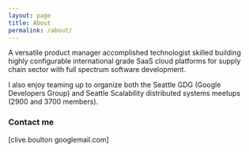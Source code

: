 ```yaml
---
layout: page
title: About
permalink: /about/
---
```


A versatile product manager accomplished technologist skilled building highly configurable international grade SaaS cloud platforms for supply chain sector with full spectrum software development.

I also enjoy teaming up to organize both the Seattle GDG (Google Developers Group) and Seattle Scalability distributed systems meetups (2900 and 3700 members).

### Contact me

[clive.boulton googlemail.com]
